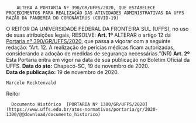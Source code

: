         ALTERA A PORTARIA Nº 390/GR/UFFS/2020, QUE ESTABELECE PROCEDIMENTOS PARA REALIZAÇÃO DAS ATIVIDADES ADMINISTRATIVAS DA UFFS RAZÃO DA PANDEMIA DO CORONAVÍRUS (COVID-19)  

 O REITOR DA UNIVERSIDADE FEDERAL DA FRONTEIRA SUL (UFFS), no uso de suas atribuições legais,   RESOLVE:   **Art. 1º**  ALTERAR o artigo 12 da [Portaria nº 390/GR/UFFS/2020](https://www.uffs.edu.br/atos-normativos/portaria/gr/2020-0390), que passa a vigorar com a seguinte redação: “Art. 12. A realização de perícias médicas ficam autorizadas, considerando a adoção de medidas de segurança necessárias.”(NR)   **Art. 2º**  Esta Portaria entra em vigor na data de sua publicação no Boletim Oficial da UFFS.        **Data do ato:** Chapecó-SC, 19 de novembro de 2020.   
 **Data de publicação:**  19 de novembro de 2020. 

    Marcelo Recktenvald   
 Reitor 

      Documento Histórico  [PORTARIA Nº 1300/GR/UFFS/2020](https://www.uffs.edu.br/atos-normativos/portaria/gr/2020-1300/@@download/documento_historico)     
      